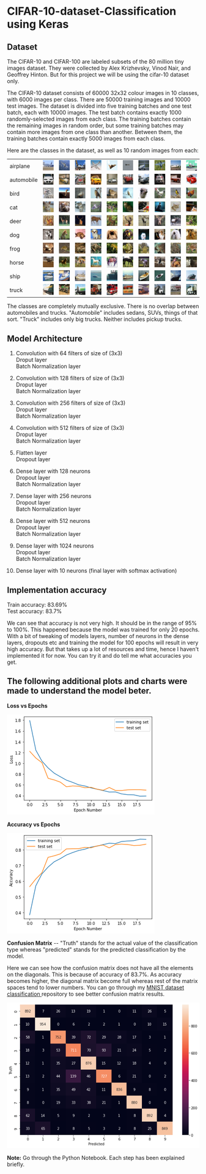 # CIFAR-10-dataset-Classification using Keras
## Dataset
The CIFAR-10 and CIFAR-100 are labeled subsets of the 80 million tiny images dataset. They were collected by Alex Krizhevsky, Vinod Nair, and Geoffrey Hinton. 
But for this project we will be using the cifar-10 dataset only.

The CIFAR-10 dataset consists of 60000 32x32 colour images in 10 classes, with 6000 images per class. There are 50000 training images and 10000 test images.
The dataset is divided into five training batches and one test batch, each with 10000 images. The test batch contains exactly 1000 randomly-selected images from each class. The training batches contain the remaining images in random order, but some training batches may contain more images from one class than another. Between them, the training batches contain exactly 5000 images from each class.

Here are the classes in the dataset, as well as 10 random images from each:
<table>
    <tbody><tr>
        <td class="cifar-class-name">airplane</td>
        <td><img src="cifar-10-sample/airplane1.png" class="cifar-sample"></td>
        <td><img src="cifar-10-sample/airplane2.png" class="cifar-sample"></td>
        <td><img src="cifar-10-sample/airplane3.png" class="cifar-sample"></td>
        <td><img src="cifar-10-sample/airplane4.png" class="cifar-sample"></td>
        <td><img src="cifar-10-sample/airplane5.png" class="cifar-sample"></td>
        <td><img src="cifar-10-sample/airplane6.png" class="cifar-sample"></td>
        <td><img src="cifar-10-sample/airplane7.png" class="cifar-sample"></td>
        <td><img src="cifar-10-sample/airplane8.png" class="cifar-sample"></td>
        <td><img src="cifar-10-sample/airplane9.png" class="cifar-sample"></td>
        <td><img src="cifar-10-sample/airplane10.png" class="cifar-sample"></td>
    </tr>
    <tr>
        <td class="cifar-class-name">automobile</td>
        <td><img src="cifar-10-sample/automobile1.png" class="cifar-sample"></td>
        <td><img src="cifar-10-sample/automobile2.png" class="cifar-sample"></td>
        <td><img src="cifar-10-sample/automobile3.png" class="cifar-sample"></td>
        <td><img src="cifar-10-sample/automobile4.png" class="cifar-sample"></td>
        <td><img src="cifar-10-sample/automobile5.png" class="cifar-sample"></td>
        <td><img src="cifar-10-sample/automobile6.png" class="cifar-sample"></td>
        <td><img src="cifar-10-sample/automobile7.png" class="cifar-sample"></td>
        <td><img src="cifar-10-sample/automobile8.png" class="cifar-sample"></td>
        <td><img src="cifar-10-sample/automobile9.png" class="cifar-sample"></td>
        <td><img src="cifar-10-sample/automobile10.png" class="cifar-sample"></td>
    </tr>
    <tr>
        <td class="cifar-class-name">bird</td>
        <td><img src="cifar-10-sample/bird1.png" class="cifar-sample"></td>
        <td><img src="cifar-10-sample/bird2.png" class="cifar-sample"></td>
        <td><img src="cifar-10-sample/bird3.png" class="cifar-sample"></td>
        <td><img src="cifar-10-sample/bird4.png" class="cifar-sample"></td>
        <td><img src="cifar-10-sample/bird5.png" class="cifar-sample"></td>
        <td><img src="cifar-10-sample/bird6.png" class="cifar-sample"></td>
        <td><img src="cifar-10-sample/bird7.png" class="cifar-sample"></td>
        <td><img src="cifar-10-sample/bird8.png" class="cifar-sample"></td>
        <td><img src="cifar-10-sample/bird9.png" class="cifar-sample"></td>
        <td><img src="cifar-10-sample/bird10.png" class="cifar-sample"></td>
    </tr>
    <tr>
        <td class="cifar-class-name">cat</td>
        <td><img src="cifar-10-sample/cat1.png" class="cifar-sample"></td>
        <td><img src="cifar-10-sample/cat2.png" class="cifar-sample"></td>
        <td><img src="cifar-10-sample/cat3.png" class="cifar-sample"></td>
        <td><img src="cifar-10-sample/cat4.png" class="cifar-sample"></td>
        <td><img src="cifar-10-sample/cat5.png" class="cifar-sample"></td>
        <td><img src="cifar-10-sample/cat6.png" class="cifar-sample"></td>
        <td><img src="cifar-10-sample/cat7.png" class="cifar-sample"></td>
        <td><img src="cifar-10-sample/cat8.png" class="cifar-sample"></td>
        <td><img src="cifar-10-sample/cat9.png" class="cifar-sample"></td>
        <td><img src="cifar-10-sample/cat10.png" class="cifar-sample"></td>
    </tr>
    <tr>
        <td class="cifar-class-name">deer</td>
        <td><img src="cifar-10-sample/deer1.png" class="cifar-sample"></td>
        <td><img src="cifar-10-sample/deer2.png" class="cifar-sample"></td>
        <td><img src="cifar-10-sample/deer3.png" class="cifar-sample"></td>
        <td><img src="cifar-10-sample/deer4.png" class="cifar-sample"></td>
        <td><img src="cifar-10-sample/deer5.png" class="cifar-sample"></td>
        <td><img src="cifar-10-sample/deer6.png" class="cifar-sample"></td>
        <td><img src="cifar-10-sample/deer7.png" class="cifar-sample"></td>
        <td><img src="cifar-10-sample/deer8.png" class="cifar-sample"></td>
        <td><img src="cifar-10-sample/deer9.png" class="cifar-sample"></td>
        <td><img src="cifar-10-sample/deer10.png" class="cifar-sample"></td>
    </tr>
    <tr>
        <td class="cifar-class-name">dog</td>
        <td><img src="cifar-10-sample/dog1.png" class="cifar-sample"></td>
        <td><img src="cifar-10-sample/dog2.png" class="cifar-sample"></td>
        <td><img src="cifar-10-sample/dog3.png" class="cifar-sample"></td>
        <td><img src="cifar-10-sample/dog4.png" class="cifar-sample"></td>
        <td><img src="cifar-10-sample/dog5.png" class="cifar-sample"></td>
        <td><img src="cifar-10-sample/dog6.png" class="cifar-sample"></td>
        <td><img src="cifar-10-sample/dog7.png" class="cifar-sample"></td>
        <td><img src="cifar-10-sample/dog8.png" class="cifar-sample"></td>
        <td><img src="cifar-10-sample/dog9.png" class="cifar-sample"></td>
        <td><img src="cifar-10-sample/dog10.png" class="cifar-sample"></td>
    </tr>
    <tr>
        <td class="cifar-class-name">frog</td>
        <td><img src="cifar-10-sample/frog1.png" class="cifar-sample"></td>
        <td><img src="cifar-10-sample/frog2.png" class="cifar-sample"></td>
        <td><img src="cifar-10-sample/frog3.png" class="cifar-sample"></td>
        <td><img src="cifar-10-sample/frog4.png" class="cifar-sample"></td>
        <td><img src="cifar-10-sample/frog5.png" class="cifar-sample"></td>
        <td><img src="cifar-10-sample/frog6.png" class="cifar-sample"></td>
        <td><img src="cifar-10-sample/frog7.png" class="cifar-sample"></td>
        <td><img src="cifar-10-sample/frog8.png" class="cifar-sample"></td>
        <td><img src="cifar-10-sample/frog9.png" class="cifar-sample"></td>
        <td><img src="cifar-10-sample/frog10.png" class="cifar-sample"></td>
    </tr>
    <tr>
        <td class="cifar-class-name">horse</td>
        <td><img src="cifar-10-sample/horse1.png" class="cifar-sample"></td>
        <td><img src="cifar-10-sample/horse2.png" class="cifar-sample"></td>
        <td><img src="cifar-10-sample/horse3.png" class="cifar-sample"></td>
        <td><img src="cifar-10-sample/horse4.png" class="cifar-sample"></td>
        <td><img src="cifar-10-sample/horse5.png" class="cifar-sample"></td>
        <td><img src="cifar-10-sample/horse6.png" class="cifar-sample"></td>
        <td><img src="cifar-10-sample/horse7.png" class="cifar-sample"></td>
        <td><img src="cifar-10-sample/horse8.png" class="cifar-sample"></td>
        <td><img src="cifar-10-sample/horse9.png" class="cifar-sample"></td>
        <td><img src="cifar-10-sample/horse10.png" class="cifar-sample"></td>
    </tr>
    <tr>
        <td class="cifar-class-name">ship</td>
        <td><img src="cifar-10-sample/ship1.png" class="cifar-sample"></td>
        <td><img src="cifar-10-sample/ship2.png" class="cifar-sample"></td>
        <td><img src="cifar-10-sample/ship3.png" class="cifar-sample"></td>
        <td><img src="cifar-10-sample/ship4.png" class="cifar-sample"></td>
        <td><img src="cifar-10-sample/ship5.png" class="cifar-sample"></td>
        <td><img src="cifar-10-sample/ship6.png" class="cifar-sample"></td>
        <td><img src="cifar-10-sample/ship7.png" class="cifar-sample"></td>
        <td><img src="cifar-10-sample/ship8.png" class="cifar-sample"></td>
        <td><img src="cifar-10-sample/ship9.png" class="cifar-sample"></td>
        <td><img src="cifar-10-sample/ship10.png" class="cifar-sample"></td>
    </tr>
    <tr>
        <td class="cifar-class-name">truck</td>
        <td><img src="cifar-10-sample/truck1.png" class="cifar-sample"></td>
        <td><img src="cifar-10-sample/truck2.png" class="cifar-sample"></td>
        <td><img src="cifar-10-sample/truck3.png" class="cifar-sample"></td>
        <td><img src="cifar-10-sample/truck4.png" class="cifar-sample"></td>
        <td><img src="cifar-10-sample/truck5.png" class="cifar-sample"></td>
        <td><img src="cifar-10-sample/truck6.png" class="cifar-sample"></td>
        <td><img src="cifar-10-sample/truck7.png" class="cifar-sample"></td>
        <td><img src="cifar-10-sample/truck8.png" class="cifar-sample"></td>
        <td><img src="cifar-10-sample/truck9.png" class="cifar-sample"></td>
        <td><img src="cifar-10-sample/truck10.png" class="cifar-sample"></td>
    </tr>
</tbody></table>

The classes are completely mutually exclusive. There is no overlap between automobiles and trucks. "Automobile" includes sedans, SUVs, things of that sort. "Truck" includes only big trucks. Neither includes pickup trucks.

## Model Architecture

1. Convolution with 64 filters of size of (3x3)<br>
   Droput layer<br>
   Batch Normalization layer
   
2. Convolution with 128 filters of size of (3x3)<br>
   Droput layer<br>
   Batch Normalization layer
   
3. Convolution with 256 filters of size of (3x3)<br>
   Droput layer<br>
   Batch Normalization layer
   
3. Convolution with 512 filters of size of (3x3)<br>
   Droput layer<br>
   Batch Normalization layer

4. Flatten layer<br>
   Dropout layer<br>

5. Dense layer with 128 neurons<br>
   Dropout layer<br>
   Batch Normalization layer

6. Dense layer with 256 neurons<br>
   Dropout layer<br>
   Batch Normalization layer

7. Dense layer with 512 neurons<br>
   Dropout layer<br>
   Batch Normalization layer

8. Dense layer with 1024 neurons<br>
   Dropout layer<br>
   Batch Normalization layer
   
9. Dense layer with 10 neurons (final layer with softmax activation)<br>


## Implementation accuracy
Train accuracy: 83.69%<br/>
Test accuracy: 83.7%<br/>

We can see that accuracy is not very high. It should be in the range of 95% to 100%. This happened because the model was trained for only 20 epochs. With a bit of tweaking of models layers, number of neurons in the dense layers, dropouts etc and training the model for 100 epochs will result in very high accuracy. But that takes up a lot of resources and time, hence I haven't implemented it for now. You can try it and do tell me what accuracies you get.

## The following additional plots and charts were made to understand the model beter.
<b>Loss vs Epochs</b>

![github-small](plots/cifar10loss.png)


<b>Accuracy vs Epochs</b>

![github-small](plots/cifar10accuracy.png)

<b>Confusion Matrix</b> -- "Truth" stands for the actual value of the classification type whereas "predicted" stands for the predicted classification by the model. 

Here we can see how the confusion matrix  does not have all the elements on the diagonals. This is because of accuracy of 83.7%. As accuracy becomes higher, the diagonal matrix become full whereas rest of the matrix spaces tend to lower numbers. You can go through my <a href="https://github.com/Siddharth-ct/MNIST-dataset-classification-with-TensorFlow">MNIST dataset classification </a> repository to see better confusion matrix results.

![github-small](plots/cifar10cm.png)

<b>Note:</b> Go through the Python Notebook. Each step has been explained briefly.


